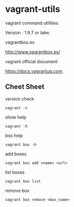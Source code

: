 # vagrant-utils
vagrant command utilities

Version : 1.9.7 or later.

vagrantbox.es

http://www.vagrantbox.es/

vagrant official document

https://docs.vagrantup.com.

## Cheet Sheet

version check
```
vagrant -v
```

show help
```
vagrant -h
```

box help
```
vagrant box -h
```

add boxes
```
vagrant box add <name> <url>
```

list boxes
```
vagrant box list
```

remove box
```
vagrant box remove <box_name>
```
